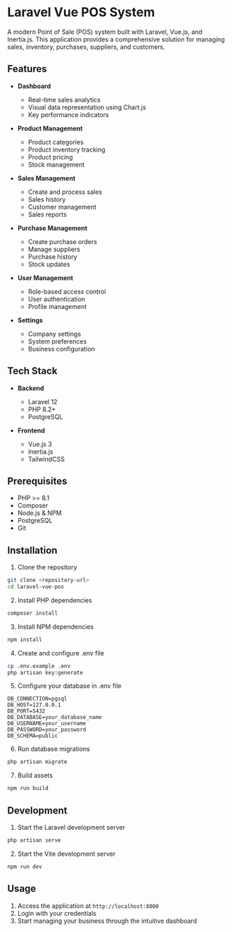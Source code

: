 # Laravel Vue POS System

A modern Point of Sale (POS) system built with Laravel, Vue.js, and Inertia.js. This application provides a comprehensive solution for managing sales, inventory, purchases, suppliers, and customers.

## Features

- **Dashboard**
  - Real-time sales analytics
  - Visual data representation using Chart.js
  - Key performance indicators

- **Product Management**
  - Product categories
  - Product inventory tracking
  - Product pricing
  - Stock management

- **Sales Management**
  - Create and process sales
  - Sales history
  - Customer management
  - Sales reports

- **Purchase Management**
  - Create purchase orders
  - Manage suppliers
  - Purchase history
  - Stock updates

- **User Management**
  - Role-based access control
  - User authentication
  - Profile management

- **Settings**
  - Company settings
  - System preferences
  - Business configuration

## Tech Stack

- **Backend**
  - Laravel 12
  - PHP 8.2+
  - PostgreSQL

- **Frontend**
  - Vue.js 3
  - Inertia.js
  - TailwindCSS

## Prerequisites

- PHP >= 8.1
- Composer
- Node.js & NPM
- PostgreSQL
- Git

## Installation

1. Clone the repository
```bash
git clone <repository-url>
cd laravel-vue-pos
```

2. Install PHP dependencies
```bash
composer install
```

3. Install NPM dependencies
```bash
npm install
```

4. Create and configure .env file
```bash
cp .env.example .env
php artisan key:generate
```

5. Configure your database in .env file
```
DB_CONNECTION=pgsql
DB_HOST=127.0.0.1
DB_PORT=5432
DB_DATABASE=your_database_name
DB_USERNAME=your_username
DB_PASSWORD=your_password
DB_SCHEMA=public
```

6. Run database migrations
```bash
php artisan migrate
```

7. Build assets
```bash
npm run build
```

## Development

1. Start the Laravel development server
```bash
php artisan serve
```

2. Start the Vite development server
```bash
npm run dev
```

## Usage

1. Access the application at `http://localhost:8000`
2. Login with your credentials
3. Start managing your business through the intuitive dashboard

